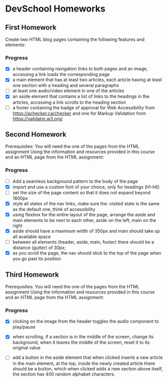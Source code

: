# DevSchool Homeworks
## First Homework
Create two HTML blog pages containing the following features and elements:
### Progress
- [x] a header containing navigation links to both pages and an image, accessing a link loads the corresponding page
- [x] a main element that has at least two articles, each article having at least one section with a heading and several paragraphs
- [ ] at least one audio/video element in one of the articles
- [x] an aside element that contains a list of links to the headings in the articles, accessing a link scrolls to the heading section
- [ ] a footer containing the badge of approval for Web Accessibility from https://achecker.ca/checker and one for Markup Validation from https://validator.w3.org/

## Second Homework
Prerequisites: You will need the one of the pages from the HTML assignment
Using the information and resources provided in this course and an HTML page from the HTML assignment:
### Progress
- [ ] Add a seamless background pattern to the body of the page
- [x] import and use a custom font of your choice, only for headings (h1-h6)
- [ ] set the size of the page content so that it does not expand beyond 1600px
- [x] style all states of the nav links, make sure the :visited state is the same as the default one, think of accessibility
- [x] using flexbox for the entire layout of the page, arrange the aside and main elements to be next to each other, aside on the left, main on the right
- [x] aside should have a maximum width of 350px and main should take up all available space
- [ ] between all elements (header, aside, main, footer) there should be a distance (gutter) of 30px;
- [x] as you scroll the page, the nav should stick to the top of the page when you go past its position
## Third Homework
Prerequisites: You will need the one of the pages from the HTML assignment
Using the information and resources provided in this course and an HTML page from the HTML assignment:
### Progress
  - [x] clicking on the image from the header toggles the audio component to play/pause
  - [x] when scrolling, if a section is in the middle of the screen, change its background, when it leaves the middle of the screen, reset it to its original value
  - [ ] add a button in the aside element that when clicked inserts a new article in the main element, at the top, inside the newly created article there should be a button, which when clicked adds a new section above itself, the section has 400 random alphabet characters. 

